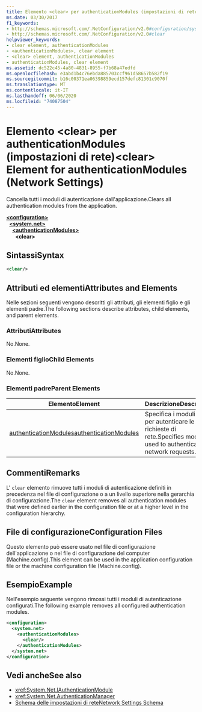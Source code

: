 ```yaml
---
title: Elemento <clear> per authenticationModules (impostazioni di rete)
ms.date: 03/30/2017
f1_keywords:
- http://schemas.microsoft.com/.NetConfiguration/v2.0#configuration/system.net/authenticationModules/clear
- http://schemas.microsoft.com/.NetConfiguration/v2.0#clear
helpviewer_keywords:
- clear element, authenticationModules
- <authenticationModules>, clear element
- <clear> element, authenticationModules
- authenticationModules, clear element
ms.assetid: dc522c45-4a80-4831-8955-f7b68a47edfd
ms.openlocfilehash: e3abd1b4c76ebda885703ccf961d58657b582f19
ms.sourcegitcommit: b16c00371ea06398859ecd157defc81301c9070f
ms.translationtype: MT
ms.contentlocale: it-IT
ms.lasthandoff: 06/06/2020
ms.locfileid: "74087504"
---
```

# <a name="clear-element-for-authenticationmodules-network-settings"></a><span data-ttu-id="be9e5-102">Elemento \<clear> per authenticationModules (impostazioni di rete)</span><span class="sxs-lookup"><span data-stu-id="be9e5-102">\<clear> Element for authenticationModules (Network Settings)</span></span>
<span data-ttu-id="be9e5-103">Cancella tutti i moduli di autenticazione dall'applicazione.</span><span class="sxs-lookup"><span data-stu-id="be9e5-103">Clears all authentication modules from the application.</span></span>  

[**\<configuration>**](../configuration-element.md)\
&nbsp;&nbsp;[**\<system.net>**](system-net-element-network-settings.md)\
&nbsp;&nbsp;&nbsp;&nbsp;[**\<authenticationModules>**](authenticationmodules-element-network-settings.md)\
&nbsp;&nbsp;&nbsp;&nbsp;&nbsp;&nbsp;**\<clear>**

## <a name="syntax"></a><span data-ttu-id="be9e5-104">Sintassi</span><span class="sxs-lookup"><span data-stu-id="be9e5-104">Syntax</span></span>  
  
```xml  
<clear/>  
```  
  
## <a name="attributes-and-elements"></a><span data-ttu-id="be9e5-105">Attributi ed elementi</span><span class="sxs-lookup"><span data-stu-id="be9e5-105">Attributes and Elements</span></span>  
 <span data-ttu-id="be9e5-106">Nelle sezioni seguenti vengono descritti gli attributi, gli elementi figlio e gli elementi padre.</span><span class="sxs-lookup"><span data-stu-id="be9e5-106">The following sections describe attributes, child elements, and parent elements.</span></span>  
  
### <a name="attributes"></a><span data-ttu-id="be9e5-107">Attributi</span><span class="sxs-lookup"><span data-stu-id="be9e5-107">Attributes</span></span>  
 <span data-ttu-id="be9e5-108">No.</span><span class="sxs-lookup"><span data-stu-id="be9e5-108">None.</span></span>  
  
### <a name="child-elements"></a><span data-ttu-id="be9e5-109">Elementi figlio</span><span class="sxs-lookup"><span data-stu-id="be9e5-109">Child Elements</span></span>  
 <span data-ttu-id="be9e5-110">No.</span><span class="sxs-lookup"><span data-stu-id="be9e5-110">None.</span></span>  
  
### <a name="parent-elements"></a><span data-ttu-id="be9e5-111">Elementi padre</span><span class="sxs-lookup"><span data-stu-id="be9e5-111">Parent Elements</span></span>  
  
|<span data-ttu-id="be9e5-112">**Elemento**</span><span class="sxs-lookup"><span data-stu-id="be9e5-112">**Element**</span></span>|<span data-ttu-id="be9e5-113">**Descrizione**</span><span class="sxs-lookup"><span data-stu-id="be9e5-113">**Description**</span></span>|  
|-----------------|---------------------|  
|[<span data-ttu-id="be9e5-114">authenticationModules</span><span class="sxs-lookup"><span data-stu-id="be9e5-114">authenticationModules</span></span>](authenticationmodules-element-network-settings.md)|<span data-ttu-id="be9e5-115">Specifica i moduli usati per autenticare le richieste di rete.</span><span class="sxs-lookup"><span data-stu-id="be9e5-115">Specifies modules used to authenticate network requests.</span></span>|  
  
## <a name="remarks"></a><span data-ttu-id="be9e5-116">Commenti</span><span class="sxs-lookup"><span data-stu-id="be9e5-116">Remarks</span></span>  
 <span data-ttu-id="be9e5-117">L' `clear` elemento rimuove tutti i moduli di autenticazione definiti in precedenza nel file di configurazione o a un livello superiore nella gerarchia di configurazione.</span><span class="sxs-lookup"><span data-stu-id="be9e5-117">The `clear` element removes all authentication modules that were defined earlier in the configuration file or at a higher level in the configuration hierarchy.</span></span>  
  
## <a name="configuration-files"></a><span data-ttu-id="be9e5-118">File di configurazione</span><span class="sxs-lookup"><span data-stu-id="be9e5-118">Configuration Files</span></span>  
 <span data-ttu-id="be9e5-119">Questo elemento può essere usato nel file di configurazione dell'applicazione o nel file di configurazione del computer (Machine.config).</span><span class="sxs-lookup"><span data-stu-id="be9e5-119">This element can be used in the application configuration file or the machine configuration file (Machine.config).</span></span>  
  
## <a name="example"></a><span data-ttu-id="be9e5-120">Esempio</span><span class="sxs-lookup"><span data-stu-id="be9e5-120">Example</span></span>  
 <span data-ttu-id="be9e5-121">Nell'esempio seguente vengono rimossi tutti i moduli di autenticazione configurati.</span><span class="sxs-lookup"><span data-stu-id="be9e5-121">The following example removes all configured authentication modules.</span></span>  
  
```xml  
<configuration>  
  <system.net>  
    <authenticationModules>  
      <clear/>  
    </authenticationModules>  
  </system.net>  
</configuration>  
```  
  
## <a name="see-also"></a><span data-ttu-id="be9e5-122">Vedi anche</span><span class="sxs-lookup"><span data-stu-id="be9e5-122">See also</span></span>

- <xref:System.Net.IAuthenticationModule>
- <xref:System.Net.AuthenticationManager>
- [<span data-ttu-id="be9e5-123">Schema delle impostazioni di rete</span><span class="sxs-lookup"><span data-stu-id="be9e5-123">Network Settings Schema</span></span>](index.md)
